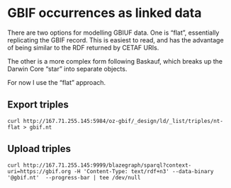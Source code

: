 # GBIF occurrences as linked data

There are two options for modelling GBIUF data. One is “flat”, essentially replicating the GBIF record. This is easiest to read, and has the advantage of being similar to the RDF returned by CETAF URIs.

The other is a more complex form following Baskauf, which breaks up the Darwin Core “star” into separate objects. 

For now I use the “flat” approach.

## Export triples

```
curl http://167.71.255.145:5984/oz-gbif/_design/ld/_list/triples/nt-flat > gbif.nt
```

## Upload triples

```
curl http://167.71.255.145:9999/blazegraph/sparql?context-uri=https://gbif.org -H 'Content-Type: text/rdf+n3' --data-binary '@gbif.nt'  --progress-bar | tee /dev/null
```



